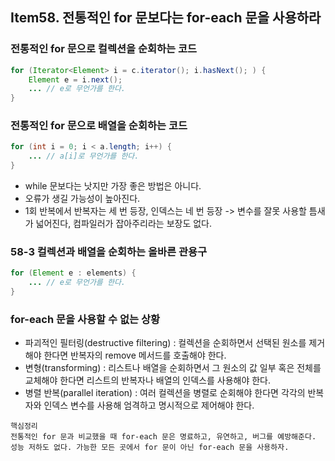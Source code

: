 ## Item58. 전통적인 for 문보다는 for-each 문을 사용하라

### 전통적인 for 문으로 컬렉션을 순회하는 코드
```java
for (Iterator<Element> i = c.iterator(); i.hasNext(); ) {
    Element e = i.next();
    ... // e로 무언가를 한다.
}
```

### 전통적인 for 문으로 배열을 순회하는 코드
```java
for (int i = 0; i < a.length; i++) {
    ... // a[i]로 무언가를 한다.
}
```
- while 문보다는 낫지만 가장 좋은 방법은 아니다.
- 오류가 생길 가능성이 높아진다.
- 1회 반복에서 반복자는 세 번 등장, 인덱스는 네 번 등장 -> 변수를 잘못 사용할 틈새가 넓어진다, 컴파일러가 잡아주리라는 보장도 없다.

### 58-3 컬렉션과 배열을 순회하는 올바른 관용구
```java
for (Element e : elements) {
    ... // e로 무언가를 한다.
}
```

### for-each 문을 사용할 수 없는 상황
- 파괴적인 필터링(destructive filtering) : 컬렉션을 순회하면서 선택된 원소를 제거해야 한다면 반복자의 remove 메서드를 호출해야 한다.
- 변형(transforming) : 리스트나 배열을 순회하면서 그 원소의 값 일부 혹은 전체를 교체해야 한다면 리스트의 반복자나 배열의 인덱스를 사용해야 한다.
- 병렬 반복(parallel iteration) : 여러 컬렉션을 병렬로 순회해야 한다면 각각의 반복자와 인덱스 변수를 사용해 엄격하고 명시적으로 제어해야 한다.

```
핵심정리
전통적인 for 문과 비교했을 때 for-each 문은 명료하고, 유연하고, 버그를 예방해준다.
성능 저하도 없다. 가능한 모든 곳에서 for 문이 아닌 for-each 문을 사용하자.
```